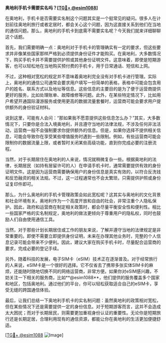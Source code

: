 **奥地利手机卡需要实名吗？[[TG💪+ @esim1088](https://t.me/s/esim1088)]**

在奥地利，手机卡是否需要实名制这个问题其实是一个挺常见的疑问。很多人在计划前往奥地利旅行或者定居时，都会关心这个问题，因为这直接关系到他们在当地的通信问题。那么，奥地利的手机卡到底需不需要实名呢？今天我们就来详细聊聊这个话题。

首先，我们需要明确一点：奥地利对于手机卡的管理确实有一定的要求，但这些要求并非像某些国家那样严格到必须提供身份证件才能购买。在奥地利，大多数情况下，购买手机卡并不需要提供护照或其他身份证明文件。这意味着，即使是短期游客，也可以轻松地在当地购买预付费的手机卡，用于日常通话、短信和上网。

不过，这种相对宽松的规定并不意味着奥地利完全没有对手机卡进行管理。实际上，奥地利的通信公司通常会要求用户填写一份简单的表格，表格中可能会包含用户的姓名、联系方式以及地址等信息。这些信息的主要目的是为了便于运营商提供更好的服务，比如处理账单、故障维修等问题。此外，在某些特定情况下，比如用户希望开通国际漫游服务或使用更高的数据流量套餐时，运营商可能会要求用户提供额外的身份验证材料。

说到这里，可能有人会问：“那如果我不愿意提供这些信息怎么办？”其实，大多数情况下，只要你是合法入境奥地利，并且遵守当地的法律法规，不涉及任何非法活动，运营商一般不会强制要求你提供额外的信息。但是，如果你选择不提供相关信息，可能会导致你在享受某些增值服务时遇到一些限制。例如，有些运营商可能会限制你的数据流量上限，或者暂时关闭某些高级功能，直到你完成必要的注册流程。

当然，对于长期居住在奥地利的人来说，情况就稍微复杂一些。根据奥地利的法律，长期居民（如持有居留许可的人）在申请手机卡时，通常需要提供有效的身份证明文件。这是因为运营商需要确保用户的身份信息是真实有效的，以符合反洗钱和反恐融资的相关法规。不过，这一过程通常也不会太繁琐，只需提供护照或身份证复印件即可。

那么，为什么奥地利的手机卡管理政策会如此宽松呢？这其实与奥地利的文化背景和社会环境有关。奥地利作为一个高度开放和自由的社会，非常注重个人隐私保护。因此，政府和运营商在制定相关政策时，都会尽量平衡安全性和便利性。相比一些国家严格的实名制规定，奥地利的做法更倾向于尊重用户的隐私权，同时也鼓励人们自由使用通信工具。

当然，对于那些计划长期居住或工作的朋友来说，了解并遵守当地的法律规定是非常重要的。即使不需要立即提供身份证明，未来在办理其他业务时，完整的个人信息记录可能会带来不少便利。因此，建议大家在购买手机卡时，尽量配合运营商的要求，完成必要的登记手续。

另外，随着科技的发展，电子SIM卡（eSIM）技术正在逐渐普及。对于经常旅行的人来说，eSIM卡是一个很好的选择。它不仅省去了携带多张实体SIM卡的麻烦，还能随时随地切换不同的网络运营商，非常方便。如果你对eSIM感兴趣，不妨关注一下相关的服务商，比如**@esim1088**，他们提供的服务覆盖多个国家和地区，包括奥地利。通过他们的平台，你可以轻松获取适合自己的eSIM卡，享受无缝的跨国通信体验。

最后，让我们总结一下奥地利手机卡的实名制问题：虽然奥地利的政策相对宽松，但在某些情况下还是需要提供一定的身份信息。对于短期游客而言，这并不会造成太大困扰；而对于长期居民，则需要更加重视身份认证的重要性。无论你是短期旅行还是长期定居，合理利用现有的通信资源，都能让你在奥地利的生活更加便捷舒适。

[[TG💪+ @esim1088](https://t.me/s/esim1088) ![Image](https://i.postimg.cc/4NQfJmqS/Snipaste-2025-05-13-00-14-12.png)]